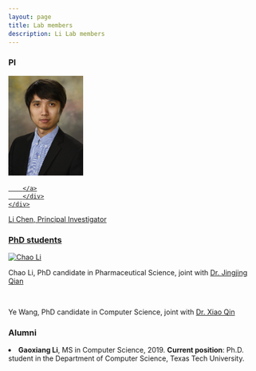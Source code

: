 ```yaml
---
layout: page
title: Lab members
description: Li Lab members
---
```



###  PI

<div class="container">
    <div class="row-fluid">
        <div class="span2">
                 <a href="../assets/pics/Chen.jpg">
            <img src="../assets/pics/Chen.jpg" height="200" width="150" title="Li Chen" alt="Li Chen"/>

        </a>
        </div>
    </div>
</div>
Li Chen, Principal Investigator 


<br/>


###  PhD students 


<div class="container">
    <div class="row-fluid">
        <div class="span2">
        <a href="../assets/pics/Chao.jpg">
            <img src="../assets/pics/Chao.jpg" height="200" width="200" title="Chao Li" alt="Chao Li"/>
        </a>
        </div>
    </div>
</div>

Chao Li, PhD candidate in Pharmaceutical Science, joint with [Dr. Jingjing Qian](http://www.auburn.edu/academic/pharmacy/directory/jingjing-qian.html)


<br/>


Ye Wang, PhD candidate in Computer Science, joint with [Dr. Xiao Qin](http://www.eng.auburn.edu/~xqin/index.html)


###  Alumni

<li> <strong>Gaoxiang Li</strong>, MS in Computer Science, 2019. 
<strong>Current position</strong>: Ph.D. student in the Department of Computer Science, Texas Tech University. 
    






